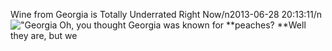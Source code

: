 Wine from Georgia is Totally Underrated Right Now/n2013-06-28 20:13:11/n![\"Georgia](\"http://blog.undergroundcellar.com/wp-content/uploads/2013/06/7.jpg\") Oh, you thought Georgia was known for **peaches? **Well they are, but we